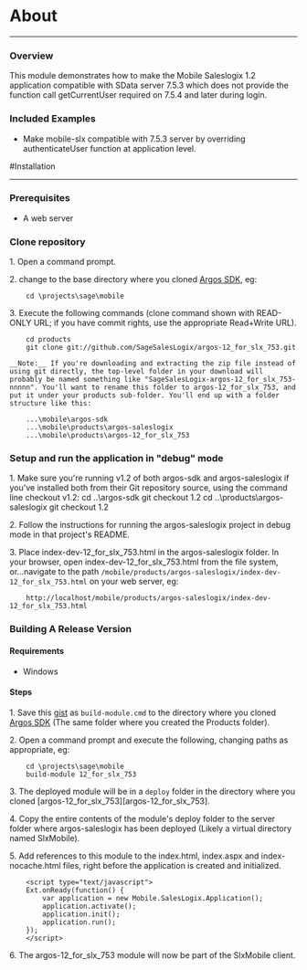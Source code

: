 # About

- - - - - -

### Overview
This module demonstrates how to make the Mobile Saleslogix 1.2 application compatible with SData server 7.5.3 which does not provide the function call getCurrentUser required on 7.5.4 and later during login.

### Included Examples
*  Make mobile-slx compatible with 7.5.3 server by overriding authenticateUser function at application level.

#Installation

- - - - - 

### Prerequisites
*	A web server

### Clone repository
1\.	Open a command prompt.

2\.	change to the base directory where you cloned [Argos SDK][argos-sdk], eg:

		cd \projects\sage\mobile

3\.	Execute the following commands (clone command shown with READ-ONLY URL; if you have commit rights, use the appropriate Read+Write URL).

		cd products
		git clone git://github.com/SageSalesLogix/argos-12_for_slx_753.git

    __Note:__ If you're downloading and extracting the zip file instead of using git directly, the top-level folder in your download will probably be named something like "SageSalesLogix-argos-12_for_slx_753-nnnnn". You'll want to rename this folder to argos-12_for_slx_753, and put it under your products sub-folder. You'll end up with a folder structure like this:

        ...\mobile\argos-sdk
        ...\mobile\products\argos-saleslogix
        ...\mobile\products\argos-12_for_slx_753

### Setup and run the application in "debug" mode

1\.  Make sure you're running v1.2 of both argos-sdk and argos-saleslogix
	if you've installed both from their Git repository source, using the command line checkout v1.2:
	cd ..\argos-sdk
	git checkout 1.2
	cd ..\products\argos-saleslogix
	git checkout 1.2

2\.  Follow the instructions for running the argos-saleslogix project in debug mode in that project's README.

3\.	Place index-dev-12_for_slx_753.html in the argos-saleslogix folder. In your browser, open index-dev-12_for_slx_753.html from the file system, or...navigate to the path `/mobile/products/argos-saleslogix/index-dev-12_for_slx_753.html` on your web server, eg:

		http://localhost/mobile/products/argos-saleslogix/index-dev-12_for_slx_753.html


### Building A Release Version

#### Requirements
*	Windows

#### Steps

1\.	Save this [gist](https://gist.github.com/815451) as `build-module.cmd` to the directory where you cloned [Argos SDK][argos-sdk] (The same folder where you created the Products folder).

2\.	Open a command prompt and execute the following, changing paths as appropriate, eg:

        cd \projects\sage\mobile
        build-module 12_for_slx_753

3\.	The deployed module will be in a `deploy` folder in the directory where you cloned [argos-12_for_slx_753][argos-12_for_slx_753].

4\.	Copy the entire contents of the module's deploy folder to the server folder where argos-saleslogix has been deployed (Likely a virtual directory named SlxMobile).

5\.	Add references to this module to the index.html, index.aspx and index-nocache.html files, right before the application is created and initialized.

        <script type="text/javascript">
        Ext.onReady(function() {
            var application = new Mobile.SalesLogix.Application();
            application.activate();
            application.init();
            application.run();
        });
        </script>

6\. The argos-12_for_slx_753 module will now be part of the SlxMobile client.


[argos-sdk]: https://github.com/Sage/argos-sdk "Argos SDK Source"
[argos-saleslogix]: https://github.com/SageSalesLogix/argos-saleslogix "Argos SalesLogix Source"
